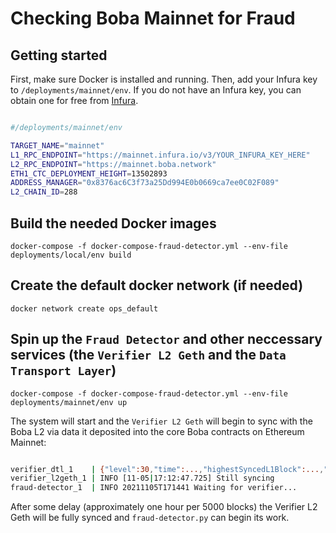 # Checking Boba Mainnet for Fraud

## Getting started

First, make sure Docker is installed and running. Then, add your Infura key to `/deployments/mainnet/env`. If you do not have an Infura key, you can obtain one for free from [Infura](https://infura.io). 

```bash

#/deployments/mainnet/env

TARGET_NAME="mainnet"
L1_RPC_ENDPOINT="https://mainnet.infura.io/v3/YOUR_INFURA_KEY_HERE"
L2_RPC_ENDPOINT="https://mainnet.boba.network"
ETH1_CTC_DEPLOYMENT_HEIGHT=13502893
ADDRESS_MANAGER="0x8376ac6C3f73a25Dd994E0b0669ca7ee0C02F089"
L2_CHAIN_ID=288

```

## Build the needed Docker images

```
docker-compose -f docker-compose-fraud-detector.yml --env-file deployments/local/env build
```

## Create the default docker network (if needed)

```
docker network create ops_default
```

## Spin up the `Fraud Detector` and other neccessary services (the `Verifier L2 Geth` and the `Data Transport Layer`)

```
docker-compose -f docker-compose-fraud-detector.yml --env-file deployments/mainnet/env up
```

The system will start and the `Verifier L2 Geth` will begin to sync with the Boba L2 via data it deposited into the core Boba contracts on Ethereum Mainnet:

```bash

verifier_dtl_1    | {"level":30,"time":...,"highestSyncedL1Block":...,"targetL1Block":...,"msg":"Synchronizing events from Layer 1 (Ethereum)"}
verifier_l2geth_1 | INFO [11-05|17:12:47.725] Still syncing                            index=69 tip=7806
fraud-detector_1  | INFO 20211105T171441 Waiting for verifier...

```

After some delay (approximately one hour per 5000 blocks) the Verifier L2 Geth will be fully synced and `fraud-detector.py` can begin its work.

